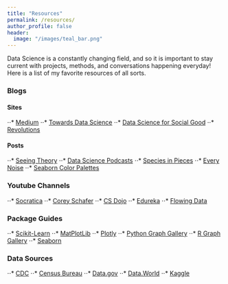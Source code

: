 ```yaml
---
title: "Resources"
permalink: /resources/
author_profile: false
header:
  image: "/images/teal_bar.png"
---
```


Data Science is a constantly changing field, and so it is important to stay current with projects, methods, and conversations happening everyday! Here is a list of my favorite resources of all sorts. 

### Blogs
#### Sites
⋅⋅* [Medium](https://medium.com/)
⋅⋅* [Towards Data Science](https://towardsdatascience.com/?source=post_page-----70d476bfe775----------------------)
⋅⋅* [Data Science for Social Good](http://www.dssgfellowship.org//blog/)
⋅⋅* [Revolutions](https://blog.revolutionanalytics.com/)

#### Posts
⋅⋅* [Seeing Theory](https://seeing-theory.brown.edu/)
⋅⋅* [Data Science Podcasts](https://realpython.com/data-science-podcasts/)
⋅⋅* [Species in Pieces](http://species-in-pieces.com/#)
⋅⋅* [Every Noise](http://everynoise.com/engenremap.html#otherthings)
⋅⋅* [Seaborn Color Palettes](https://python-graph-gallery.com/100-calling-a-color-with-seaborn/)

### Youtube Channels
⋅⋅* [Socratica](https://www.youtube.com/user/SocraticaStudios)
⋅⋅* [Corey Schafer](https://www.youtube.com/user/schafer5)
⋅⋅* [CS Dojo](https://www.youtube.com/channel/UCxX9wt5FWQUAAz4UrysqK9A)
⋅⋅* [Edureka](https://www.youtube.com/user/edurekaIN/featured)
⋅⋅* [Flowing Data](https://flowingdata.com/)

### Package Guides
⋅⋅* [Scikit-Learn](https://scikit-learn.org/stable/index.html)
⋅⋅* [MatPlotLib](https://matplotlib.org/index.html)
⋅⋅* [Plotly](https://plotly.com/)
⋅⋅* [Python Graph Gallery](https://python-graph-gallery.com/)
⋅⋅* [R Graph Gallery](https://www.r-graph-gallery.com/)
⋅⋅* [Seaborn](https://seaborn.pydata.org/index.html)

### Data Sources
⋅⋅* [CDC](https://www.cdc.gov/nchs/index.htm)
⋅⋅* [Census Bureau](https://www.census.gov/)
⋅⋅* [Data.gov](https://www.data.gov/)
⋅⋅* [Data.World](https://data.world/)
⋅⋅* [Kaggle](https://www.kaggle.com/)

